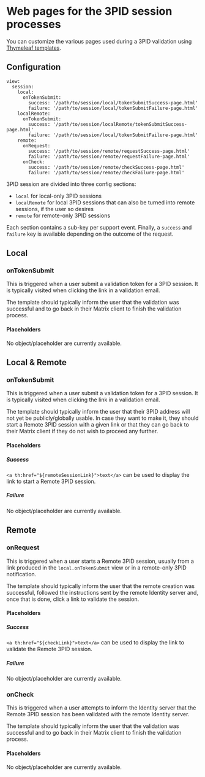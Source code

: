 # Web pages for the 3PID session processes
You can customize the various pages used during a 3PID validation using [Thymeleaf templates](http://www.thymeleaf.org/).

## Configuration
```
view:
  session:
    local:
      onTokenSubmit:
        success: '/path/to/session/local/tokenSubmitSuccess-page.html'
        failure: '/path/to/session/local/tokenSubmitFailure-page.html'
    localRemote:
      onTokenSubmit:
        success: '/path/to/session/localRemote/tokenSubmitSuccess-page.html'
        failure: '/path/to/session/local/tokenSubmitFailure-page.html'
    remote:
      onRequest:
        success: '/path/to/session/remote/requestSuccess-page.html'
        failure: '/path/to/session/remote/requestFailure-page.html'
      onCheck:
        success: '/path/to/session/remote/checkSuccess-page.html'
        failure: '/path/to/session/remote/checkFailure-page.html'
```
3PID session are divided into three config sections:
- `local` for local-only 3PID sessions
- `localRemote` for local 3PID sessions that can also be turned into remote sessions, if the user so desires
- `remote` for remote-only 3PID sessions

Each section contains a sub-key per support event. Finally, a `success` and `failure` key is available depending on the
outcome of the request.

## Local
### onTokenSubmit
This is triggered when a user submit a validation token for a 3PID session. It is typically visited when clicking the
link in a validation email.

The template should typically inform the user that the validation was successful and to go back in their Matrix client
to finish the validation process.

#### Placeholders
No object/placeholder are currently available.

## Local & Remote
### onTokenSubmit
This is triggered when a user submit a validation token for a 3PID session. It is typically visited when clicking the
link in a validation email.

The template should typically inform the user that their 3PID address will not yet be publicly/globally usable. In case
they want to make it, they should start a Remote 3PID session with a given link or that they can go back to their Matrix
client if they do not wish to proceed any further.

#### Placeholders
##### Success
`<a th:href="${remoteSessionLink}">text</a>` can be used to display the link to start a Remote 3PID session.

##### Failure
No object/placeholder are currently available.

## Remote
### onRequest
This is triggered when a user starts a Remote 3PID session, usually from a link produced in the `local.onTokenSubmit`
view or in a remote-only 3PID notification.

The template should typically inform the user that the remote creation was successful, followed the instructions sent by
the remote Identity server and, once that is done, click a link to validate the session.

#### Placeholders
##### Success
`<a th:href="${checkLink}">text</a>` can be used to display the link to validate the Remote 3PID session.

##### Failure
No object/placeholder are currently available.

### onCheck
This is triggered when a user attempts to inform the Identity server that the Remote 3PID session has been validated
with the remote Identity server.

The template should typically inform the user that the validation was successful and to go back in their Matrix client
to finish the validation process.

#### Placeholders
No object/placeholder are currently available.
